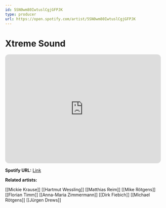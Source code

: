 ```yaml
---
id: 5SN0wm80IwtuslCgjGFPJK
type: producer
url: https://open.spotify.com/artist/5SN0wm80IwtuslCgjGFPJK
---
```

# Xtreme Sound

<iframe style="border-radius:12px" src="https://open.spotify.com/embed/artist/5SN0wm80IwtuslCgjGFPJK" width="100%" height="352" frameBorder="0" allowfullscreen="" allow="autoplay; clipboard-write; encrypted-media; fullscreen; picture-in-picture" loading="lazy"></iframe>

**Spotify URL:** [Link](https://open.spotify.com/artist/5SN0wm80IwtuslCgjGFPJK)

**Related artists:**

[[Mickie Krause]]
[[Hartmut Wessling]]
[[Matthias Reim]]
[[Mike Rötgens]]
[[Florian Timm]]
[[Anna-Maria Zimmermann]]
[[Dirk Fiebich]]
[[Michael Rötgens]]
[[Jürgen Drews]]
